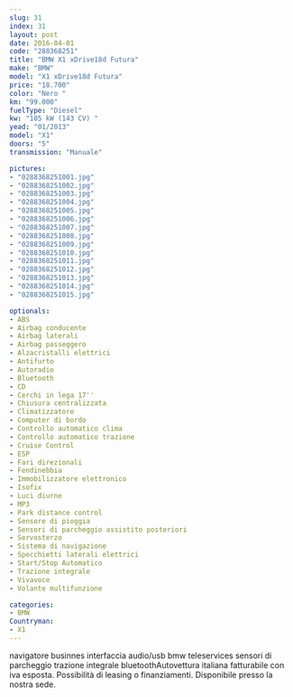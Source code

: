 ```yaml
---
slug: 31
index: 31
layout: post
date: 2016-04-01
code: "288368251"
title: "BMW X1 xDrive18d Futura"
make: "BMW"
model: "X1 xDrive18d Futura"
price: "18.700"
color: "Nero "
km: "99.000"
fuelType: "Diesel"
kw: "105 kW (143 CV) "
yead: "01/2013"
model: "X1"
doors: "5"
transmission: "Manuale"

pictures:
- "0288368251001.jpg"
- "0288368251002.jpg"
- "0288368251003.jpg"
- "0288368251004.jpg"
- "0288368251005.jpg"
- "0288368251006.jpg"
- "0288368251007.jpg"
- "0288368251008.jpg"
- "0288368251009.jpg"
- "0288368251010.jpg"
- "0288368251011.jpg"
- "0288368251012.jpg"
- "0288368251013.jpg"
- "0288368251014.jpg"
- "0288368251015.jpg"

optionals:
- ABS
- Airbag conducente
- Airbag laterali
- Airbag passeggero
- Alzacristalli elettrici
- Antifurto
- Autoradio
- Bluetooth
- CD
- Cerchi in lega 17''
- Chiusura centralizzata
- Climatizzatore
- Computer di bordo
- Controllo automatico clima
- Controllo automatico trazione
- Cruise Control
- ESP
- Fari direzionali
- Fendinebbia
- Immobilizzatore elettronico
- Isofix
- Luci diurne
- MP3
- Park distance control
- Sensore di pioggia
- Sensori di parcheggio assistito posteriori
- Servosterzo
- Sistema di navigazione
- Specchietti laterali elettrici
- Start/Stop Automatico
- Trazione integrale
- Vivavoce
- Volante multifunzione

categories:
- BMW
Countryman:
- X1
---
```

 navigatore businnes interfaccia audio/usb bmw teleservices sensori di parcheggio trazione integrale bluetoothAutovettura italiana fatturabile con iva esposta. Possibilità di leasing o finanziamenti. Disponibile presso la nostra sede. 
